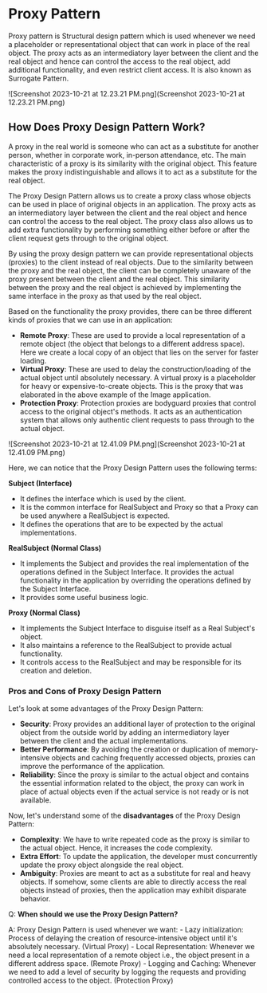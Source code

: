 # Proxy Pattern

Proxy pattern is  Structural design pattern which is used whenever we need a placeholder or representational object that
can work in place of the real object. The proxy acts as an intermediatory layer between the client and the real object
and hence can control the access to the real object, add additional functionality, and even restrict client access. It
is also known as Surrogate Pattern.

![Screenshot 2023-10-21 at 12.23.21 PM.png](Screenshot 2023-10-21 at 12.23.21 PM.png)

## How Does Proxy Design Pattern Work?
A proxy in the real world is someone who can act as a substitute for another person, whether in corporate work, in-person attendance, etc. The main characteristic of a proxy is its similarity with the original object. This feature makes the proxy indistinguishable and allows it to act as a substitute for the real object.

The Proxy Design Pattern allows us to create a proxy class whose objects can be used in place of original objects in an application. The proxy acts as an intermediatory layer between the client and the real object and hence can control the access to the real object. The proxy class also allows us to add extra functionality by performing something either before or after the client request gets through to the original object.

By using the proxy design pattern we can provide representational objects (proxies) to the client instead of real objects. Due to the similarity between the proxy and the real object, the client can be completely unaware of the proxy present between the client and the real object. This similarity between the proxy and the real object is achieved by implementing the same interface in the proxy as that used by the real object.

Based on the functionality the proxy provides, there can be three different kinds of proxies that we can use in an application:

* **Remote Proxy**: These are used to provide a local representation of a remote object (the object that belongs to a different address space). Here we create a local copy of an object that lies on the server for faster loading.
* **Virtual Proxy**: These are used to delay the construction/loading of the actual object until absolutely necessary. A virtual proxy is a placeholder for heavy or expensive-to-create objects. This is the proxy that was elaborated in the above example of the Image application.
* **Protection Proxy**: Protection proxies are bodyguard proxies that control access to the original object's methods. It acts as an authentication system that allows only authentic client requests to pass through to the actual object.



![Screenshot 2023-10-21 at 12.41.09 PM.png](Screenshot 2023-10-21 at 12.41.09 PM.png)

Here, we can notice that the Proxy Design Pattern uses the following terms:

**Subject (Interface)**

* It defines the interface which is used by the client.
* It is the common interface for RealSubject and Proxy so that a Proxy can be used anywhere a RealSubject is expected.
* It defines the operations that are to be expected by the actual implementations.

**RealSubject (Normal Class)**

* It implements the Subject and provides the real implementation of the operations defined in the Subject Interface. It provides the actual functionality in the application by overriding the operations defined by the Subject Interface.
* It provides some useful business logic.

**Proxy (Normal Class)**

* It implements the Subject Interface to disguise itself as a Real Subject's object.
* It also maintains a reference to the RealSubject to provide actual functionality.
* It controls access to the RealSubject and may be responsible for its creation and deletion.

### Pros and Cons of Proxy Design Pattern
Let's look at some advantages of the Proxy Design Pattern:

* **Security**: Proxy provides an additional layer of protection to the original object from the outside world by adding an intermediatory layer between the client and the actual implementations.
* **Better Performance**: By avoiding the creation or duplication of memory-intensive objects and caching frequently accessed objects, proxies can improve the performance of the application.
* **Reliability**: Since the proxy is similar to the actual object and contains the essential information related to the object, the proxy can work in place of actual objects even if the actual service is not ready or is not available.

Now, let's understand some of the **disadvantages** of the Proxy Design Pattern:

* **Complexity**: We have to write repeated code as the proxy is similar to the actual object. Hence, it increases the code complexity.
* **Extra Effort**: To update the application, the developer must concurrently update the proxy object alongside the real object.
* **Ambiguity**: Proxies are meant to act as a substitute for real and heavy objects. If somehow, some clients are able to directly access the real objects instead of proxies, then the application may exhibit disparate behavior.

Q: **When should we use the Proxy Design Pattern?**

A: Proxy Design Pattern is used whenever we want: - Lazy initialization: Process of delaying the creation of resource-intensive object until it's absolutely necessary. (Virtual Proxy) - Local Representation: Whenever we need a local representation of a remote object i.e., the object present in a different address space. (Remote Proxy) - Logging and Caching: Whenever we need to add a level of security by logging the requests and providing controlled access to the object. (Protection Proxy)